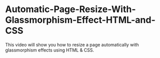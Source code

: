 # Automatic-Page-Resize-With-Glassmorphism-Effect-HTML-and-CSS
This video will show you how to resize a page automatically with glassmorphism effects using HTML &amp; CSS.
